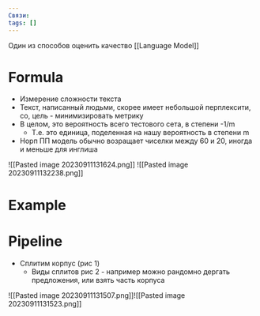 ```yaml
---
Связи: 
tags: []
---
```

Один из способов оценить качество [[Language Model]]

# Formula
- Измерение сложности текста
- Текст, написанный людьми, скорее имеет небольшой перплексити, со, цель - минимизировать метрику
- В целом, это вероятность всего тестового сета, в степени -1/m
	- Т.е. это единица, поделенная на нашу вероятность в степени m
- Норп ПП модель обычно возращает чиселки между 60 и 20, иногда и меньше для инглиша

![[Pasted image 20230911131624.png]]
![[Pasted image 20230911132238.png]]

# Example


# Pipeline
- Сплитим корпус (рис 1)
	- Виды сплитов рис 2 - например можно рандомно дергать предложения, или взять часть корпуса

![[Pasted image 20230911131507.png]]![[Pasted image 20230911131523.png]]